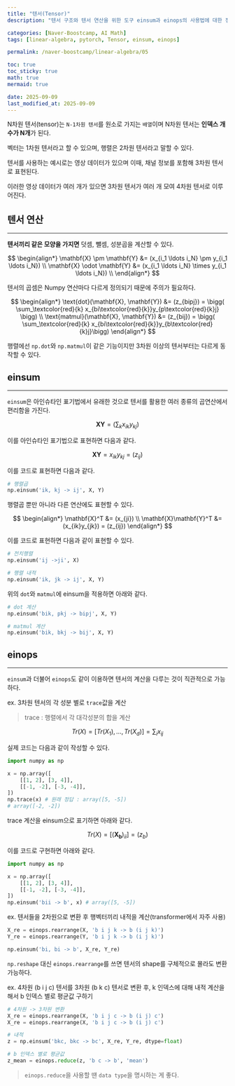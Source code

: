 ```yaml
---
title: "텐서(Tensor)"
description: "텐서 구조와 텐서 연산을 위한 도구 einsum과 einops의 사용법에 대한 정리 포스트입니다."

categories: [Naver-Boostcamp, AI Math]
tags: [linear-algebra, pytorch, Tensor, einsum, einops]

permalink: /naver-boostcamp/linear-algebra/05

toc: true
toc_sticky: true
math: true
mermaid: true

date: 2025-09-09
last_modified_at: 2025-09-09
---
```


N차원 텐서(tensor)는 `N-1차원 텐서`를 원소로 가지는 `배열`이며 N차원 텐서는 **인덱스 개수가 N개**가 된다.

벡터는 1차원 텐서라고 할 수 있으며, 행렬은 2차원 텐서라고 말할 수 있다.

텐서를 사용하는 예시로는 영상 데이터가 있으며 이때, 채널 정보를 포함해 3차원 텐서로 표현된다.

이러한 영상 데이터가 여러 개가 있으면 3차원 텐서가 여러 개 모여 4차원 텐서로 이루어진다.

## 텐서 연산
-------

**텐서끼리 같은 모양을 가지면** 덧셈, 뺄셈, 성분곱을 계산할 수 있다.

$$
\begin{align*}
\mathbf{X} \pm \mathbf{Y} &= (x_{i_1 \ldots i_N} \pm y_{i_1 \ldots i_N}) \\
\mathbf{X} \odot \mathbf{Y} &= (x_{i_1 \ldots i_N} \times y_{i_1 \ldots i_N}) \\
\end{align*}
$$

텐서의 곱셈은 Numpy 연산마다 다르게 정의되기 때문에 주의가 필요하다.

$$
\begin{align*}
\text{dot}(\mathbf{X}, \mathbf{Y}) &= (z_{bipj}) = \bigg( \sum_\textcolor{red}{k} x_{bi\textcolor{red}{k}}y_{p\textcolor{red}{k}j} \bigg) \\
\text{matmul}(\mathbf{X}, \mathbf{Y}) &= (z_{bij}) = \bigg( \sum_\textcolor{red}{k} x_{bi\textcolor{red}{k}}y_{b\textcolor{red}{k}j}\bigg)
\end{align*}
$$

행렬에선 `np.dot`와 `np.matmul`이 같은 기능이지만 3차원 이상의 텐서부터는 다르게 동작할 수 있다.

## einsum 
-----------

`einsum`은 아인슈타인 표기법에서 유래한 것으로 텐서를 활용한 여러 종류의 곱연산에서 편리함을 가진다.

$$
\mathbf{X}\mathbf{Y} = \bigg( \sum_k x_{ik}y_{kj}\bigg)
$$

이를 아인슈타인 표기법으로 표현하면 다음과 같다.

$$
\mathbf{X}\mathbf{Y} = x_{ik}y_{kj} = (z_{ij})
$$

이를 코드로 표현하면 다음과 같다.

```python
# 행렬곱
np.einsum('ik, kj -> ij', X, Y)
```

행렬곱 뿐만 아니라 다른 연산에도 표현할 수 있다.

$$
\begin{align*}
\mathbf{X}^T &= (x_{ji}) \\
\mathbf{X}\mathbf{Y}^T &= (x_{ik}y_{jk}) = (z_{ij})
\end{align*}
$$

이를 코드로 표현하면 다음과 같이 표현할 수 있다.

```python
# 전치행렬
np.einsum('ij ->ji', X)

# 행렬 내적
np.einsum('ik, jk -> ij', X, Y)
```

위의 `dot`와 `matmul`에 einsum을 적용하면 아래와 같다.

```python
# dot 계산
np.einsum('bik, pkj -> bipj', X, Y)

# matmul 계산
np.einsum('bik, bkj -> bij', X, Y)
```

## einops
------------

`einsum`과 더불어 `einops`도 같이 이용하면 텐서의 계산을 다루는 것이 직관적으로 가능하다.

ex. 3차원 텐서의 각 성분 별로 `trace`값을 계산

> trace : 행렬에서 각 대각성분의 합을 계산

$$
Tr(X) = [Tr(X_1), \ldots, Tr(X_d)] = \sum_i x_{ij}
$$

실제 코드는 다음과 같이 작성할 수 있다.

```python
import numpy as np

x = np.array([
    [[1, 2], [3, 4]],
    [[-1, -2], [-3, -4]],
])
np.trace(x) # 원래 정답 : array([5, -5])
# array([-2, -2]) 
```

trace 계산을 einsum으로 표기하면 아래와 같다.

$$
Tr(X) = [(\mathbf{X_b})_{ii}] = (z_b)
$$

이를 코드로 구현하면 아래와 같다.

```python
import numpy as np

x = np.array([
    [[1, 2], [3, 4]],
    [[-1, -2], [-3, -4]],
])
np.einsum('bii -> b', x) # array([5, -5])
```

ex. 텐서들을 2차원으로 변환 후 행벡터끼리 내적을 계산(transformer에서 자주 사용)

```python
X_re = einops.rearrange(X, 'b i j k -> b (i j k)')
Y_re = einops.rearrange(Y, 'b i j k -> b (i j k)')

np.einsum('bi, bi -> b', X_re, Y_re)
```
`np.reshape` 대신 `einops.rearrange`를 쓰면 텐서의 shape를 구체적으로 몰라도 변환 가능하다.

ex. 4차원 (b i j c) 텐서를 3차원 (b k c) 텐서로 변환 후, k 인덱스에 대해 내적 계산을 해서 b 인덱스 별로 평균값 구하기

```python
# 4차원 -> 3차원 변환
X_re = einops.rearrange(X, 'b i j c -> b (i j) c')
X_re = einops.rearrange(X, 'b i j c -> b (i j) c')

# 내적
z = np.einsum('bkc, bkc -> bc', X_re, Y_re, dtype=float)

# b 인덱스 별로 평균값
z_mean = einops.reduce(z, 'b c -> b', 'mean')
```

> `einops.reduce`을 사용할 땐 `data type`을 명시하는 게 좋다.

